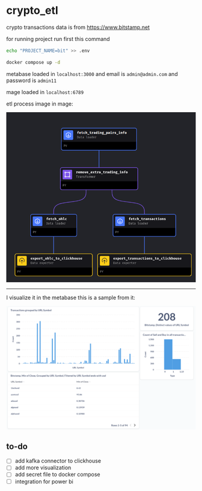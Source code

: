 # crypto_etl
crypto transactions data is from https://www.bitstamp.net


for running project run first this command

```bash
echo "PROJECT_NAME=bit" >> .env
```

```bash
docker compose up -d
```

metabase loaded in `localhost:3000` and email is `admin@admin.com` and password is `admin11` 

mage loaded in `localhost:6789`

etl process image in mage: 

![etl process](https://github.com/omidforoqi/crypto_etl/blob/master/img/etl_pipeline.png)

---

I visualize it in the metabase this is a sample from it:

![visualize](https://github.com/omidforoqi/crypto_etl/blob/master/img/visualization.png)

## to-do 
 - [ ] add kafka connector to clickhouse
 - [ ] add more visualization
 - [ ] add secret file to docker compose
 - [ ] integration for power bi

